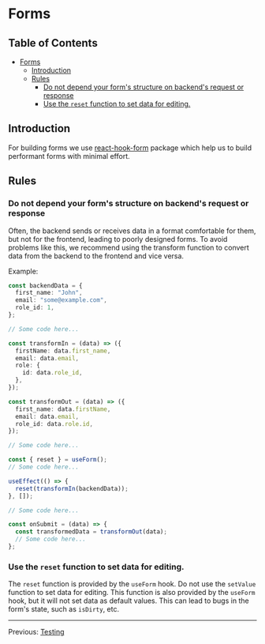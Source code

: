 # Forms

## Table of Contents <!-- omit in toc -->

- [Forms](#forms)
  - [Introduction](#introduction)
  - [Rules](#rules)
    - [Do not depend your form's structure on backend's request or response](#do-not-depend-your-forms-structure-on-backends-request-or-response)
    - [Use the `reset` function to set data for editing.](#use-the-reset-function-to-set-data-for-editing)

## Introduction

For building forms we use [react-hook-form](https://react-hook-form.com/) package which help us to build performant forms with minimal effort.

## Rules

### Do not depend your form's structure on backend's request or response

Often, the backend sends or receives data in a format comfortable for them, but not for the frontend, leading to poorly designed forms. To avoid problems like this, we recommend using the transform function to convert data from the backend to the frontend and vice versa.

Example:

```ts
const backendData = {
  first_name: "John",
  email: "some@example.com",
  role_id: 1,
};

// Some code here...

const transformIn = (data) => ({
  firstName: data.first_name,
  email: data.email,
  role: {
    id: data.role_id,
  },
});

const transformOut = (data) => ({
  first_name: data.firstName,
  email: data.email,
  role_id: data.role.id,
});

// Some code here...

const { reset } = useForm();
// Some code here...

useEffect(() => {
  reset(transformIn(backendData));
}, []);

// Some code here...

const onSubmit = (data) => {
  const transformedData = transformOut(data);
  // Some code here...
};
```

### Use the `reset` function to set data for editing.

The `reset` function is provided by the `useForm` hook. Do not use the `setValue` function to set data for editing. This function is also provided by the `useForm` hook, but it will not set data as default values. This can lead to bugs in the form's state, such as `isDirty`, etc.

---

Previous: [Testing](testing.md)
